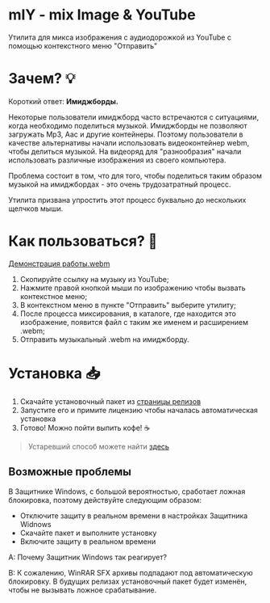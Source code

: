 # mIY - mix Image & YouTube
Утилита для микса изображения с аудиодорожкой из YouTube с помощью контекстного меню "Отправить"

# Зачем? :bulb:
Короткий ответ: **Имиджборды.**

Некоторые пользователи имиджборд часто встречаются с ситуациями, когда необходимо поделиться музыкой. Имиджборды не позволяют загружать Mp3, Aac и другие контейнеры. Поэтому пользователи в качестве альтернативы начали использовать видеоконтейнер webm, чтобы делиться музыкой. На видеоряд для "разнообразия" начали использовать различные изображения из своего компьютера.

Проблема состоит в том, что для того, чтобы поделиться таким образом музыкой на имиджбордах - это очень трудозатратный процесс.

Утилита призвана упростить этот процесс буквально до нескольких щелчков мыши.

# Как пользоваться? :mag_right:
[Демонстрация работы.webm](https://user-images.githubusercontent.com/110712717/183269146-1bd6d245-9b8f-4ddb-8854-1ef2781ed747.webm)

1. Скопируйте ссылку на музыку из YouTube;
2. Нажмите правой кнопкой мыши по изображению чтобы вызвать контекстное меню;
3. В контекстном меню в пункте "Отправить" выберите утилиту;
4. После процесса миксирования, в каталоге, где находится это изображение, появится файл с таким же именем и расширением .webm;
5. Отправить музыкальный .webm на имиджборду.

# Установка :inbox_tray:
1. Скачайте установочный пакет из [страницы релизов](https://github.com/nanCreate/mIY/releases "страницы релизов")
2. Запустите его и примите лицензию чтобы началась автоматическая установка
3. Готово! Можно пойти выпить кофе! :coffee:

> Устаревший способ можете найти [здесь](https://github.com/nanCreate/mIY/wiki/%D0%9F%D0%BE%D0%B4%D1%80%D0%BE%D0%B1%D0%BD%D0%B0%D1%8F-%D1%83%D1%81%D1%82%D0%B0%D0%BD%D0%BE%D0%B2%D0%BA%D0%B0 "здесь")

## Возможные проблемы
В Защитнике Windows, с большой вероятностью, сработает ложная блокировка, поэтому действуйте следующим образом:
- Отключите защиту в реальном времени в настройках Защитника Widnows
- Скачайте пакет и выполните установку
- Включите защиту в реальном времени

A: Почему Защитник Windows так реагирует?

B: К сожалению, WinRAR SFX архивы подпадают под автоматическую блокировку. В будущих релизах установочный пакет будет изменён, чтобы не вызывать ложное срабатывание.
